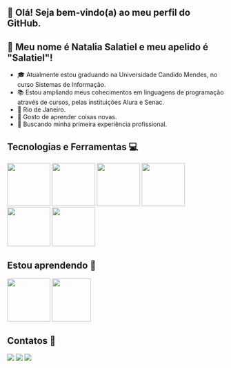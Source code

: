 ## 👋 Olá! Seja bem-vindo(a) ao meu perfil do GitHub.
## :raising_hand: Meu nome é Natalia Salatiel e meu apelido é "Salatiel"!



- :mortar_board: Atualmente estou graduando na Universidade Candido Mendes, no curso Sistemas de Informação.
- :books: Estou ampliando meus cohecimentos em linguagens de programação através de cursos, pelas instituições Alura e Senac.
- :pushpin: Rio de Janeiro.
- :dart: Gosto de aprender coisas novas.
- :mag_right: Buscando minha primeira experiência profissional.

## Tecnologias e Ferramentas :computer: 
 <img src="https://cdn.jsdelivr.net/gh/devicons/devicon@latest/icons/html5/html5-original.svg" height="100px" width="100px" /> <img src="https://cdn.jsdelivr.net/gh/devicons/devicon@latest/icons/css3/css3-original.svg" height="100px" width="100px"/>
<img src="https://cdn.jsdelivr.net/gh/devicons/devicon@latest/icons/mysql/mysql-plain-wordmark.svg" height="100px" width="100px" />  <img src="https://cdn.jsdelivr.net/gh/devicons/devicon@latest/icons/git/git-plain-wordmark.svg" height="100px" width="100px"/>  <img src="https://cdn.jsdelivr.net/gh/devicons/devicon@latest/icons/github/github-original.svg" height="90px" width="100px" />     <img src="https://cdn.jsdelivr.net/gh/devicons/devicon@latest/icons/vscode/vscode-original-wordmark.svg"  height="90px" width="100px" /> 

## Estou aprendendo :brain:

<img src="https://cdn.jsdelivr.net/gh/devicons/devicon@latest/icons/python/python-original-wordmark.svg"  height="100px" width="100px" /> <img src="https://cdn.jsdelivr.net/gh/devicons/devicon@latest/icons/javascript/javascript-plain.svg" height="100px" width="90px" />

## Contatos :iphone:

<div>
<a href="https://instagram.com/ntsalatiel" target="_blank"><img loading="lazy" src="https://img.shields.io/badge/-Instagram-%23E4405F?style=for-the-badge&logo=instagram&logoColor=white" target="_blank"></a>
<a href = "mailto:ntlsalatieldev@gmail.com"><img loading="lazy" src="https://img.shields.io/badge/Gmail-D14836?style=for-the-badge&logo=gmail&logoColor=white" target="_blank"></a>
<a href="https://www.linkedin.com/in/natalia-salatiel-desenvolvedora-web" target="_blank"><img loading="lazy" src="https://img.shields.io/badge/-LinkedIn-%230077B5?style=for-the-badge&logo=linkedin&logoColor=white" target="_blank"></a>   
</div>  
